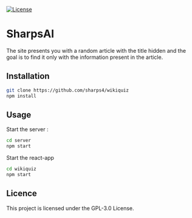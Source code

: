 [![License](https://img.shields.io/github/license/sharps4/wikiquiz)](https://github.com/sharps4/wikiquiz/LICENSE)

# SharpsAI

The site presents you with a random article with the title hidden and the goal is to find it only with the information present in the article.

## Installation

```bash
git clone https://github.com/sharps4/wikiquiz
npm install
```

## Usage

Start the server :

```bash
cd server
npm start
```

Start the react-app

```bash
cd wikiquiz
npm start
```

## Licence

This project is licensed under the GPL-3.0 License.
